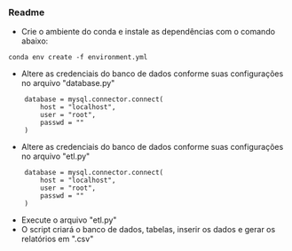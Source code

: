 ### Readme

- Crie o ambiente do conda e instale as dependências com o comando abaixo:
```
conda env create -f environment.yml
```

- Altere as credenciais do banco de dados conforme suas configurações no arquivo "database.py" 
```
    database = mysql.connector.connect(
        host = "localhost",
        user = "root",
        passwd = ""
    )
```

- Altere as credenciais do banco de dados conforme suas configurações no arquivo "etl.py"
```
    database = mysql.connector.connect(
        host = "localhost",
        user = "root",
        passwd = ""
    )
```

- Execute o arquivo "etl.py"
- O script criará o banco de dados, tabelas, inserir os dados e gerar os relatórios em ".csv"
